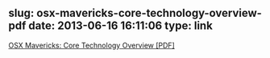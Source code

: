slug: osx-mavericks-core-technology-overview-pdf
date: 2013-06-16 16:11:06
type: link
---

[OSX Mavericks: Core Technology Overview [PDF]](http://images.apple.com/osx/preview/docs/OSX_Mavericks_Core_Technology_Overview.pdf)
